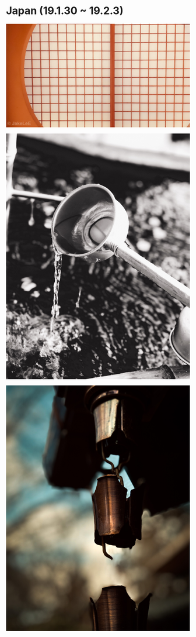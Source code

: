 # Japan \(19.1.30 ~ 19.2.3\)

![](../../../.gitbook/assets/modified_no_4.jpg)

![](../../../.gitbook/assets/modified_no_2.jpg)

![](../../../.gitbook/assets/modified_no_1.jpg)

